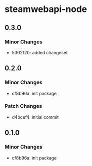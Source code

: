 # steamwebapi-node

## 0.3.0

### Minor Changes

- 5302f20: added changeset

## 0.2.0

### Minor Changes

- cf8b96a: init package

### Patch Changes

- d4bcef4: initial commit

## 0.1.0

### Minor Changes

- cf8b96a: init package
